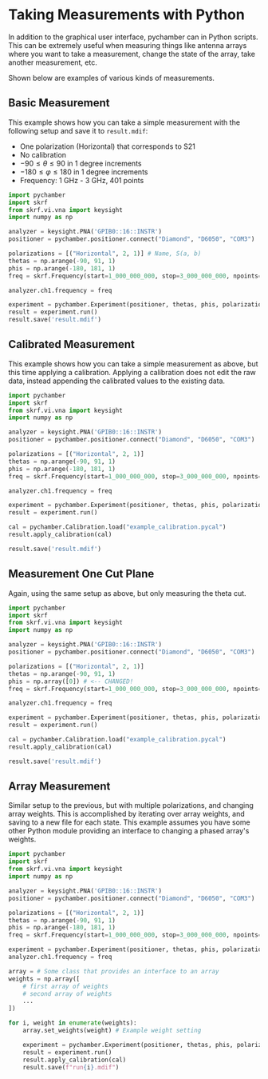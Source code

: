# Taking Measurements with Python

In addition to the graphical user interface, pychamber can in Python scripts.
This can be extremely useful when measuring things like antenna arrays where you
want to take a measurement, change the state of the array, take another
measurement, etc.

Shown below are examples of various kinds of measurements.

## Basic Measurement

This example shows how you can take a simple measurement with the following
setup and save it to `result.mdif`:

- One polarization (Horizontal) that corresponds to S21
- No calibration
- $-90 \leq \theta \leq 90$ in 1 degree increments
- $-180 \leq \varphi \leq 180$ in 1 degree increments
- Frequency: 1 GHz - 3 GHz, 401 points

```python
import pychamber
import skrf
from skrf.vi.vna import keysight
import numpy as np

analyzer = keysight.PNA('GPIB0::16::INSTR')
positioner = pychamber.positioner.connect("Diamond", "D6050", "COM3")

polarizations = [("Horizontal", 2, 1)] # Name, S(a, b)
thetas = np.arange(-90, 91, 1)
phis = np.arange(-180, 181, 1)
freq = skrf.Frequency(start=1_000_000_000, stop=3_000_000_000, npoints=401, unit='Hz')

analyzer.ch1.frequency = freq

experiment = pychamber.Experiment(positioner, thetas, phis, polarizations, f)
result = experiment.run()
result.save('result.mdif')
```

## Calibrated Measurement

This example shows how you can take a simple measurement as above, but this time
applying a calibration. Applying a calibration does not edit the raw data,
instead appending the calibrated values to the existing data.

```python
import pychamber
import skrf
from skrf.vi.vna import keysight
import numpy as np

analyzer = keysight.PNA('GPIB0::16::INSTR')
positioner = pychamber.positioner.connect("Diamond", "D6050", "COM3")

polarizations = [("Horizontal", 2, 1)]
thetas = np.arange(-90, 91, 1)
phis = np.arange(-180, 181, 1)
freq = skrf.Frequency(start=1_000_000_000, stop=3_000_000_000, npoints=401, unit='Hz')

analyzer.ch1.frequency = freq

experiment = pychamber.Experiment(positioner, thetas, phis, polarizations, f)
result = experiment.run()

cal = pychamber.Calibration.load("example_calibration.pycal")
result.apply_calibration(cal)

result.save('result.mdif')
```

## Measurement One Cut Plane

Again, using the same setup as above, but only measuring the theta cut.

```python
import pychamber
import skrf
from skrf.vi.vna import keysight
import numpy as np

analyzer = keysight.PNA('GPIB0::16::INSTR')
positioner = pychamber.positioner.connect("Diamond", "D6050", "COM3")

polarizations = [("Horizontal", 2, 1)]
thetas = np.arange(-90, 91, 1)
phis = np.array([0]) # <-- CHANGED!
freq = skrf.Frequency(start=1_000_000_000, stop=3_000_000_000, npoints=401, unit='Hz')

analyzer.ch1.frequency = freq

experiment = pychamber.Experiment(positioner, thetas, phis, polarizations, f)
result = experiment.run()

cal = pychamber.Calibration.load("example_calibration.pycal")
result.apply_calibration(cal)

result.save('result.mdif')
```

## Array Measurement

Similar setup to the previous, but with multiple polarizations, and changing
array weights. This is accomplished by iterating over array weights, and saving
to a new file for each state. This example assumes you have some other Python
module providing an interface to changing a phased array's weights.

```python
import pychamber
import skrf
from skrf.vi.vna import keysight
import numpy as np

analyzer = keysight.PNA('GPIB0::16::INSTR')
positioner = pychamber.positioner.connect("Diamond", "D6050", "COM3")

polarizations = [("Horizontal", 2, 1)]
thetas = np.arange(-90, 91, 1)
phis = np.arange(-180, 181, 1)
freq = skrf.Frequency(start=1_000_000_000, stop=3_000_000_000, npoints=401, unit='Hz')

experiment = pychamber.Experiment(positioner, thetas, phis, polarizations, f)
analyzer.ch1.frequency = freq

array = # Some class that provides an interface to an array
weights = np.array([
    # first array of weights
    # second array of weights
    ...
])

for i, weight in enumerate(weights):
    array.set_weights(weight) # Example weight setting

    experiment = pychamber.Experiment(positioner, thetas, phis, polarizations, f)
    result = experiment.run()
    result.apply_calibration(cal)
    result.save(f"run{i}.mdif")
```

